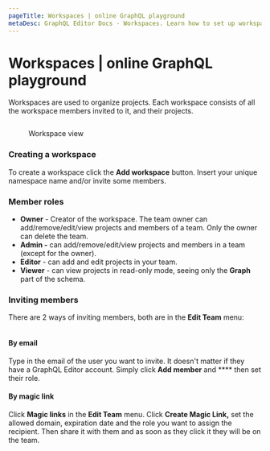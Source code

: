 ```yaml
---
pageTitle: Workspaces | online GraphQL playground
metaDesc: GraphQL Editor Docs - Workspaces. Learn how to set up workspaces and collaborate with your entire team in the GraphQL Playground.
---
```


# Workspaces | online GraphQL playground

Workspaces are used to organize projects. Each workspace consists of all the workspace members invited to it, and their projects.

<figure><img src="../../.gitbook/assets/image (4) (3).png" alt=""><figcaption><p>Workspace view</p></figcaption></figure>

### Creating a workspace

To create a workspace click the **Add workspace** button. Insert your unique namespace name and/or invite some members.

### Member roles

* **Owner** - Creator of the workspace. The team owner can add/remove/edit/view projects and members of a team. Only the owner can delete the team.
* **Admin -** can add/remove/edit/view projects and members in a team (except for the owner).
* **Editor** -  can add and edit projects in your team.
* **Viewer** - can view projects in read-only mode, seeing only the **Graph** part of the schema.

### Inviting members

There are 2 ways of inviting members, both are in the **Edit Team** menu:

<figure><img src="../../.gitbook/assets/image (18).png" alt=""><figcaption></figcaption></figure>

#### By email

Type in the email of the user you want to invite. It doesn't matter if they have a GraphQL Editor account. Simply click **Add member** and **** then set their role.

#### By magic link

Click **Magic links** in the **Edit Team** menu. Click **Create Magic Link,** set the allowed domain, expiration date and the role you want to assign the recipient. Then share it with them and as soon as they click it they will be on the team.

<figure><img src="../../.gitbook/assets/image (2) (2) (1).png" alt=""><figcaption></figcaption></figure>
